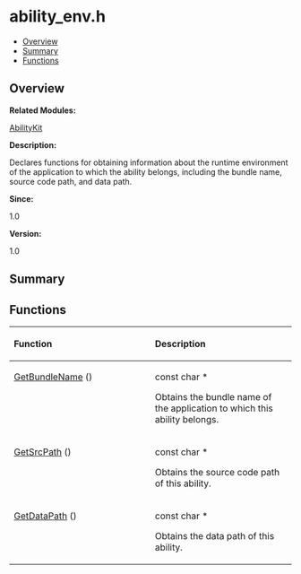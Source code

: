 # ability\_env.h<a name="ZH-CN_TOPIC_0000001054598119"></a>

-   [Overview](#section779629548165626)
-   [Summary](#section1423511448165626)
-   [Functions](#func-members)

## **Overview**<a name="section779629548165626"></a>

**Related Modules:**

[AbilityKit](AbilityKit.md)

**Description:**

Declares functions for obtaining information about the runtime environment of the application to which the ability belongs, including the bundle name, source code path, and data path. 

**Since:**

1.0

**Version:**

1.0

## **Summary**<a name="section1423511448165626"></a>

## Functions<a name="func-members"></a>

<a name="table2068121123165626"></a>
<table><thead align="left"><tr id="row1500508816165626"><th class="cellrowborder" valign="top" width="50%" id="mcps1.1.3.1.1"><p id="p1042065596165626"><a name="p1042065596165626"></a><a name="p1042065596165626"></a>Function</p>
</th>
<th class="cellrowborder" valign="top" width="50%" id="mcps1.1.3.1.2"><p id="p535684258165626"><a name="p535684258165626"></a><a name="p535684258165626"></a>Description</p>
</th>
</tr>
</thead>
<tbody><tr id="row247050280165626"><td class="cellrowborder" valign="top" width="50%" headers="mcps1.1.3.1.1 "><p id="p1163982444165626"><a name="p1163982444165626"></a><a name="p1163982444165626"></a><a href="AbilityKit.md#gac893d7c01fabee34f80294e3e026c37d">GetBundleName</a> ()</p>
</td>
<td class="cellrowborder" valign="top" width="50%" headers="mcps1.1.3.1.2 "><p id="p1100432162165626"><a name="p1100432162165626"></a><a name="p1100432162165626"></a>const char * </p>
<p id="p1176388048165626"><a name="p1176388048165626"></a><a name="p1176388048165626"></a>Obtains the bundle name of the application to which this ability belongs. </p>
</td>
</tr>
<tr id="row1162932398165626"><td class="cellrowborder" valign="top" width="50%" headers="mcps1.1.3.1.1 "><p id="p1425522763165626"><a name="p1425522763165626"></a><a name="p1425522763165626"></a><a href="AbilityKit.md#ga7cead123e67bea6db8a34c8ae100e6c5">GetSrcPath</a> ()</p>
</td>
<td class="cellrowborder" valign="top" width="50%" headers="mcps1.1.3.1.2 "><p id="p2118746380165626"><a name="p2118746380165626"></a><a name="p2118746380165626"></a>const char * </p>
<p id="p190462367165626"><a name="p190462367165626"></a><a name="p190462367165626"></a>Obtains the source code path of this ability. </p>
</td>
</tr>
<tr id="row1211341393165626"><td class="cellrowborder" valign="top" width="50%" headers="mcps1.1.3.1.1 "><p id="p894990973165626"><a name="p894990973165626"></a><a name="p894990973165626"></a><a href="AbilityKit.md#ga9be6a002714f3fb61b2335dd13ed9787">GetDataPath</a> ()</p>
</td>
<td class="cellrowborder" valign="top" width="50%" headers="mcps1.1.3.1.2 "><p id="p134944162165626"><a name="p134944162165626"></a><a name="p134944162165626"></a>const char * </p>
<p id="p598804260165626"><a name="p598804260165626"></a><a name="p598804260165626"></a>Obtains the data path of this ability. </p>
</td>
</tr>
</tbody>
</table>


